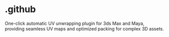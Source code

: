 # .github
One-click automatic UV unwrapping plugin for 3ds Max and Maya, providing seamless UV maps and optimized packing for complex 3D assets.
